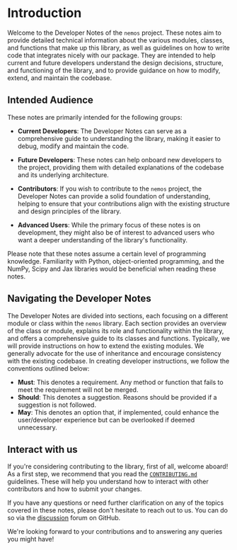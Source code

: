 # Introduction

Welcome to the Developer Notes of the `nemos` project. These notes aim to provide detailed technical information about the various modules, classes, and functions that make up this library, as well as guidelines on how to write code that integrates nicely with our package. They are intended to help current and future developers understand the design decisions, structure, and functioning of the library, and to provide guidance on how to modify, extend, and maintain the codebase.


## Intended Audience

These notes are primarily intended for the following groups:

- **Current Developers**: The Developer Notes can serve as a comprehensive guide to understanding the library, making it easier to debug, modify and maintain the code.

- **Future Developers**: These notes can help onboard new developers to the project, providing them with detailed explanations of the codebase and its underlying architecture.

- **Contributors**: If you wish to contribute to the `nemos` project, the Developer Notes can provide a solid foundation of understanding, helping to ensure that your contributions align with the existing structure and design principles of the library.

- **Advanced Users**: While the primary focus of these notes is on development, they might also be of interest to advanced users who want a deeper understanding of the library's functionality. 

Please note that these notes assume a certain level of programming knowledge. Familiarity with Python, object-oriented programming, and the NumPy, Scipy and Jax libraries would be beneficial when reading these notes.

## Navigating the Developer Notes

The Developer Notes are divided into sections, each focusing on a different module or class within the `nemos` library. Each section provides an overview of the class or module, explains its role and functionality within the library, and offers a comprehensive guide to its classes and functions. Typically, we will provide instructions on how to extend the existing modules. We generally advocate for the use of inheritance and encourage consistency with the existing codebase. In creating developer instructions, we follow the conventions outlined below:

- **Must**: This denotes a requirement. Any method or function that fails to meet the requirement will not be merged.
- **Should**: This denotes a suggestion. Reasons should be provided if a suggestion is not followed.
- **May**: This denotes an option that, if implemented, could enhance the user/developer experience but can be overlooked if deemed unnecessary. 

## Interact with us

If you're considering contributing to the library, first of all, welcome aboard! As a first step, we recommend that you read the [`CONTRIBUTING.md`](https://github.com/flatironinstitute/nemos/blob/main/CONTRIBUTING.md) guidelines. These will help you understand how to interact with other contributors and how to submit your changes.

If you have any questions or need further clarification on any of the topics covered in these notes, please don't hesitate to reach out to us. You can do so via the [discussion](https://github.com/flatironinstitute/nemos/discussions/landing) forum on GitHub.

We're looking forward to your contributions and to answering any queries you might have!




